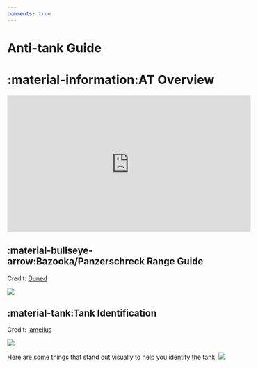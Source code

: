 ```yaml
---
comments: true
---
```

# Anti-tank Guide

# :material-information:AT Overview
<iframe width="560" height="315"
    src="https://www.youtube.com/embed/lrK4N7lBy1Q"
    title="YouTube video player"
    frameborder="0"
    allow="accelerometer; autoplay; clipboard-write; encrypted-media; gyroscope; picture-in-picture"
    allowfullscreen>
</iframe>

## :material-bullseye-arrow:Bazooka/Panzerschreck Range Guide
Credit: [Duned](https://www.youtube.com/@Duned)

![](atguide/atguide_image1.png)<br>

## :material-tank:Tank Identification
Credit: [lamellus](https://reddit.com/r/HellLetLoose/comments/1i3n6e5/tank_identification_cheat_sheet_update_16)

![](atguide/atguide_image2.jpg)<br>

Here are some things that stand out visually to help you identify the tank.
![](atguide/atguide_image3.jpg)<br>